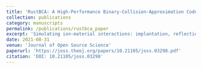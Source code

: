 ```yaml
---
title: 'RustBCA: A High-Performance Binary-Collision-Approximation Code for Ion-Material Interactions'
collection: publications
category: manuscripts
permalink: /publications/rustbca_paper
excerpt: 'Simulating ion-material interactions: implantation, reflection, sputtering, and damage. It's free and open-source, too!'
date: 2021-08-31
venue: 'Journal of Open Source Science'
paperurl: 'https://joss.theoj.org/papers/10.21105/joss.03298.pdf'
citation: 'DOI: 10.21105/joss.03298'
---
```

